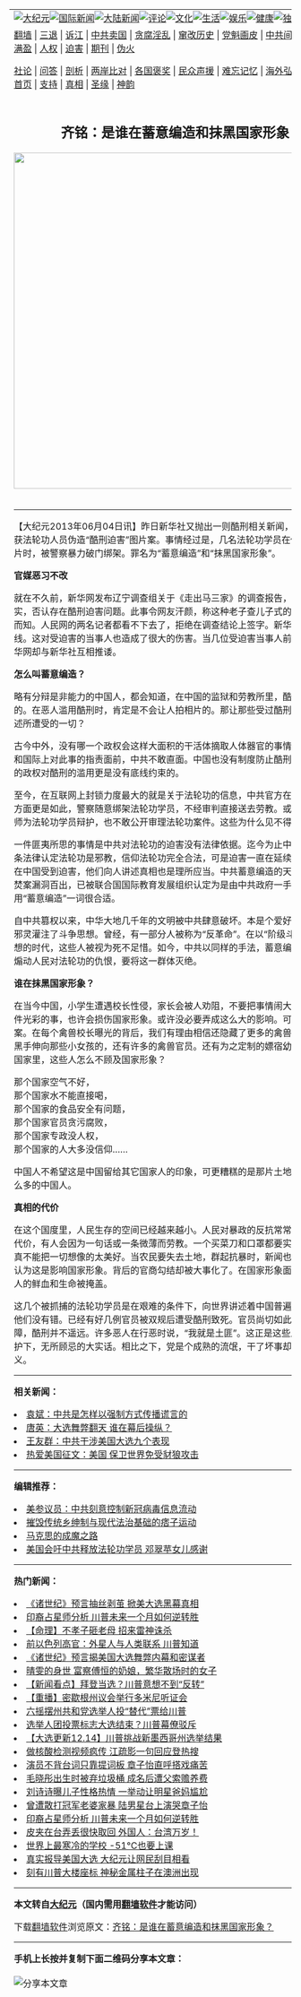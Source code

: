 <a name="1" id="1" target="_blank"></a><span id="1"></span>
<table align=center border="0"><tr><td colspan="2" VALIGN=TOP><a href="https://github.com/vexubs392/djy/blob/master/gb/nsc413.md#1"><img src="https://raw.githubusercontent.com/vexubs392/www/master/t/djy/1.jpg" title="大纪元"></a><a href="https://github.com/vexubs392/djy/blob/master/gb/n24hr.md#1"><img src="https://raw.githubusercontent.com/vexubs392/www/master/t/djy/3.jpg" title="国际新闻"></a><a href="https://github.com/vexubs392/djy/blob/master/gb/nsc413.md#1"><img src="https://raw.githubusercontent.com/vexubs392/www/master/t/djy/4.jpg" title="大陆新闻"></a><a href="https://github.com/vexubs392/djy/blob/master/gb/news392.md#1"><img src="https://raw.githubusercontent.com/vexubs392/www/master/t/djy/5.jpg" title="评论"></a><a href="https://github.com/vexubs392/djy/blob/master/gb/news2007.md#1"><img src="https://raw.githubusercontent.com/vexubs392/www/master/t/djy/6.jpg" title="文化"></a><a href="https://github.com/vexubs392/djy/blob/master/gb/news2008.md#1"><img src="https://raw.githubusercontent.com/vexubs392/www/master/t/djy/7.jpg" title="生活"></a><a href="https://github.com/vexubs392/djy/blob/master/gb/ncyule.md#1"><img src="https://raw.githubusercontent.com/vexubs392/www/master/t/djy/8.jpg" title="娱乐"></a><a href="https://github.com/vexubs392/djy/blob/master/gb/nsc1002.md#1"><img src="https://raw.githubusercontent.com/vexubs392/www/master/t/djy/9.jpg" title="健康"><a href="https://github.com/vexubs392/djy/blob/master/gb/nf6092.md#1"><img src="https://raw.githubusercontent.com/vexubs392/www/master/t/djy/10a.jpg" title="独家"></a><a href="https://github.com/vexubs392/djy/blob/master/gb/nf4514.md#1"><img src="https://raw.githubusercontent.com/vexubs392/www/master/t/djy/12a.jpg" title="头条"></a></td></tr>
<tr><td colspan="2" VALIGN=TOP><a target="_blank" href="https://github.com/vexubs392/www/blob/master/README.md?zsrh#1">翻墙</a> | <a target="_blank" href="https://github.com/vexubs392/djy/blob/master/gb/nf5657.md#1">三退</a> | <a target="_blank" href="https://github.com/vexubs392/djy/blob/master/gb/nf6124.md#1">诉江</a> | <a target="_blank" href="https://github.com/vexubs392/djy/blob/master/gb/nf1176117.md#1">中共卖国</a> | <a target="_blank" href="https://github.com/vexubs392/djy/blob/master/gb/nf5773.md#1">贪腐淫乱</a> | <a target="_blank" href="https://github.com/vexubs392/djy/blob/master/gb/nf1176115.md#1">窜改历史</a> | <a target="_blank" href="https://github.com/vexubs392/djy/blob/master/gb/nf1176107.md#1">党魁画皮</a> | <a target="_blank" href="https://github.com/vexubs392/djy/blob/master/gb/nf1320400.md#1">中共间谍</a> | <a target="_blank" href="https://github.com/vexubs392/djy/blob/master/gb/nf1176114.md#1">破坏传统</a> | <a target="_blank" href="https://github.com/vexubs392/ntdtv/blob/master/gb/prog447_1.md#1">恶贯满盈</a> | <a target="_blank" href="https://github.com/vexubs392/djy/blob/master/gb/ncid278.md#1">人权</a> | <a target="_blank" href="https://github.com/vexubs392/djy/blob/master/gb/nf1176111.md#1">迫害</a> | <a target="_blank" href="https://gitlab.com/szzdlab/mh-qikan/blob/master/README.md#1">期刊</a> | <a target="_blank" href="https://github.com/vexubs392/djy/blob/master/gb/nf5562.md#1">伪火</a></p><p><a target="_blank" href="https://github.com/vexubs392/djy/blob/master/gb/9p.md#1">社论</a> | <a target="_blank" href="https://github.com/vexubs392/djy/blob/master/gb/nf4378.md#1">问答</a> | <a target="_blank" href="https://github.com/vexubs392/djy/blob/master/gb/nf5792.md#1">剖析</a> | <a target="_blank" href="https://github.com/vexubs392/djy/blob/master/gb/nf5735.md#1">两岸比对</a> | <a target="_blank" href="https://github.com/vexubs392/djy/blob/master/gb/nf6119.md#1">各国褒奖</a> | <a target="_blank" href="https://github.com/vexubs392/djy/blob/master/gb/nf6120.md#1">民众声援</a> | <a target="_blank" href="https://github.com/vexubs392/djy/blob/master/gb/nf1188594.md#1">难忘记忆</a> | <a target="_blank" href="https://github.com/vexubs392/djy/blob/master/gb/nf3180.md#1">海外弘传</a> | <a target="_blank" href="https://github.com/vexubs392/djy/blob/master/gb/nf5410.md#1">万人上访</a> | <a target="_blank" href="https://github.com/vexubs392/www/blob/master/README.md?zsrh#1">平台首页</a> | <a target="_blank" href="https://github.com/vexubs392/djy/blob/master/gb/nf4386.md#1">支持</a> | <a target="_blank" href="https://github.com/vexubs392/djy/blob/master/gb/nf4389.md#1">真相</a> | <a target="_blank" href="https://github.com/vexubs392/djy/blob/master/gb/nf5790.md#1">圣缘</a> | <a target="_blank" href="https://github.com/vexubs392/djy/blob/master/gb/nf4786.md#1">神韵</a></td></tr>
<tr><td VALIGN=TOP width="626"><h2 align=center>齐铭：是谁在蓄意编造和抹黑国家形象？</h2>
<img width="600" src="https://i.epochtimes.com/assets/uploads/2020/11/e979128d0767b6a2ee4697c20daa799f-320x200.jpg" />
<h6></h6>
<hr>
	<p>【大纪元2013年06月04日讯】昨日新华社又抛出一则酷刑相关新闻，称之为青岛破获<ahref="https://github.com/vexubs392/djy/blob/master/gb/tag/%E6%B3%95%E8%BD%AE%E5%8A%9F.md#1">法轮功</a>人员伪造“酷刑迫害”图片案。事情经过是，几名法轮功学员在做酷刑演示相片时，被警察暴力破门绑架。罪名为“蓄意编造”和“抹黑国家形象”。</p>
<p><B>官媒恶习不改</B></p>
<p>就在不久前，新华网发布辽宁调查组关于《<ahref="https://github.com/vexubs392/djy/blob/master/gb/tag/%E8%B5%B0%E5%87%BA%E9%A9%AC%E4%B8%89%E5%AE%B6.md#1">走出马三家</a>》的调查报告，称该文严重失实，否认存在酷刑迫害问题。此事令网友汗颜，称这种老子查儿子式的调查结论可想而知。人民网的两名记者都看不下去了，拒绝在调查结论上签字。新华网却没了个底线。这对受迫害的当事人也造成了很大的伤害。当几位受迫害当事人前去质问时，新华网却与新华社互相推诿。</p>
<p><B>怎么叫蓄意编造？</B></p>
<p>略有分辩是非能力的中国人，都会知道，在中国的监狱和劳教所里，酷刑是普遍存在的。在恶人滥用酷刑时，肯定是不会让人拍相片的。那让那些受过酷刑的人怎么去描述所遭受的一切？</p>
<p>古今中外，没有哪一个政权会这样大面积的干活体摘取人体器官的事情。在大量证据和国际上对此事的指责面前，中共不敢直面。中国也没有制度防止酷刑的滥用。这样的政权对酷刑的滥用更是没有底线约束的。</p>
<p>至今，在互联网上封锁力度最大的就是关于<ahref="https://github.com/vexubs392/djy/blob/master/gb/tag/%E6%B3%95%E8%BD%AE%E5%8A%9F.md#1">法轮功</a>的信息，中共官方在怕什么？其它方面更是如此，警察随意绑架法轮功学员，不经审判直接送去劳教。或者法院不许律师为法轮功学员辩护，也不敢公开审理法轮功案件。这些为什么见不得人？</p>
<p>一件匪夷所思的事情是中共对法轮功的迫害没有法律依据。迄今为止中国没有任何一条法律认定法轮功是邪教，信仰法轮功完全合法，可是迫害一直在延续。法轮功学员在中国受到迫害，他们向人讲述真相也是理所应当。中共蓄意编造的天案门广场的自焚案漏洞百出，已被联合国国际教育发展组织认定为是由中共政府一手导演的。这里用“蓄意编造”一词很合适。</p>
<p>自中共篡权以来，中华大地几千年的文明被中共肆意破坏。本是个爱好和平的民族被邪灵灌注了斗争思想。曾经，有一部分人被称为“反革命”。在以“阶级斗争”为指导思想的时代，这些人被视为死不足惜。如今，中共以同样的手法，蓄意编造各种谎言，煽动人民对法轮功的仇恨，要将这一群体灭绝。</p>
<p><B>谁在抹黑国家形象？</B></p>
<p>在当今中国，小学生遭遇校长性侵，家长会被人劝阻，不要把事情闹大。这的确不是件光彩的事，也许会损伤国家形象。或许没必要弄成这么大的影响。可是，这不是个案。在每个禽兽校长曝光的背后，我们有理由相信还隐藏了更多的禽兽。很不幸，将黑手伸向那些小女孩的，还有许多的禽兽官员。还有为之定制的嫖宿幼女罪。在这个国家里，这些人怎么不顾及国家形象？</p>
<p>那个国家空气不好，<br />那个国家水不能直接喝，<br />那个国家的食品安全有问题，<br />那个国家官员贪污腐败，<br />那个国家专政没人权，<br />那个国家的人大多没信仰……</p>
<p>中国人不希望这是中国留给其它国家人的印象，可更糟糕的是那片土地上还生活着那么多的中国人。</p>
<p><B>真相的代价</B></p>
<p>在这个国度里，人民生存的空间已经越来越小。人民对暴政的反抗常常要付出巨大的代价，有人会因为一句话或一条微薄而劳教。一个买菜刀和口罩都要实名制的国家里真不能把一切想像的太美好。当农民要失去土地，群起抗暴时，新闻也被封锁，这被认为这是影响国家形象。背后的官商勾结却被大事化了。在国家形象面前，受迫害的人的鲜血和生命被掩盖。</p>
<p>这几个被抓捕的法轮功学员是在艰难的条件下，向世界讲述着中国普遍存在的酷刑，他们没有错。已经有好几例官员被双规后遭受酷刑致死。官员尚切如此，百姓更没保障，酷刑并不遥远。许多恶人在行恶时说，“我就是土匪”。这正是这些人在中共的庇护下，无所顾忌的大实话。相比之下，党是个成熟的流氓，干了坏事却还要假装正义。</p>
	
<hr>


<strong>相关新闻：</strong>
<li><a href="https://github.com/vexubs392/djy/blob/master/gb/20/12/16/n12623889.md#1">袁斌：中共是怎样以强制方式传播谎言的</a></li>
<li><a href="https://github.com/vexubs392/djy/blob/master/gb/20/12/16/n12623611.md#1">唐英：大选舞弊翻天 谁在幕后操纵？</a></li>
<li><a href="https://github.com/vexubs392/djy/blob/master/gb/20/12/15/n12623236.md#1">王友群：中共干涉美国大选九个表现</a></li>
<li><a href="https://github.com/vexubs392/djy/blob/master/gb/20/12/15/n12622599.md#1">热爱美国征文：美国 保卫世界免受豺狼攻击</a></li>
<hr>


<strong>编辑推荐：</strong>
<li><a href="https://github.com/onzhi266/djy/blob/master/gb/20/2/22/n11887949.md#1">美参议员：中共刻意控制新冠病毒信息流动</a></li>
<li><a href="https://github.com/tsiac2612/djy/blob/master/gb/18/6/26/n10513937.md#1" target="_blank">摧毁传统乡绅制与现代法治基础的痞子运动</a></li><li><a href="https://github.com/vexubs392/djy/blob/master/gb/10/11/7/n3077476.md?dfh#1" target="_blank">马克思的成魔之路</a></li><li><a href="https://github.com/tsiac2612/djy/blob/master/gb/19/7/24/n11406694.md#1" target="_blank">美国会吁中共释放法轮功学员 邓翠苹女儿感谢</a></li>
<hr>

<strong>热门新闻：</strong>
<li><a href="https://github.com/gxsohb3584/djy/blob/master/gb/20/12/9/n12605810.md#1">《诸世纪》预言抽丝剥茧 掀美大选黑幕真相</a></li>
<li><a href="https://github.com/gxsohb3584/djy/blob/master/gb/20/12/15/n12621699.md#1">印裔占星师分析 川普未来一个月如何逆转胜</a></li>
<li><a href="https://github.com/gxsohb3584/djy/blob/master/gb/20/12/10/n12609444.md#1">【命理】不孝子砸老母 招来雷神诛杀</a></li>
<li><a href="https://github.com/gxsohb3584/djy/blob/master/gb/20/12/9/n12606110.md#1">前以色列高官：外星人与人类联系 川普知道</a></li>
<li><a href="https://github.com/gxsohb3584/djy/blob/master/gb/20/12/9/n12605329.md#1">《诸世纪》预言揭美国大选舞弊内幕和密谋者</a></li>
<li><a href="https://github.com/gxsohb3584/djy/blob/master/gb/20/7/25/n12283438.md#1">晴雯的身世  富察傅恒的奶娘，繁华散场时的女子</a></li>
<li><a href="https://github.com/gxsohb3584/djy/blob/master/gb/20/12/15/n12623396.md#1">【新闻看点】拜登当选？川普意想不到“反转”</a></li>
<li><a href="https://github.com/gxsohb3584/djy/blob/master/gb/20/12/14/n12619863.md#1">【重播】密歇根州议会举行多米尼听证会</a></li>
<li><a href="https://github.com/gxsohb3584/djy/blob/master/gb/20/12/14/n12620627.md#1">六摇摆州共和党选举人投“替代”票给川普</a></li>
<li><a href="https://github.com/gxsohb3584/djy/blob/master/gb/20/12/14/n12620469.md#1">选举人团投票标志大选结束？川普幕僚驳斥</a></li>
<li><a href="https://github.com/gxsohb3584/djy/blob/master/gb/20/12/14/n12619321.md#1">【大选更新12.14】川普挑战新墨西哥州选举结果</a></li>
<li><a href="https://github.com/gxsohb3584/djy/blob/master/gb/20/12/13/n12617843.md#1">做核酸检测视频疯传 江疏影一句回应登热搜</a></li>
<li><a href="https://github.com/gxsohb3584/djy/blob/master/gb/20/12/13/n12617711.md#1">演员不背台词只靠提词板 章子怡直呼搭戏痛苦</a></li>
<li><a href="https://github.com/gxsohb3584/djy/blob/master/gb/20/12/15/n12620919.md#1">毛晓彤出生时被弃垃圾桶 成名后遭父索赡养费</a></li>
<li><a href="https://github.com/gxsohb3584/djy/blob/master/gb/20/12/14/n12618254.md#1">刘诗诗曝儿子性格热情 一举动让明星爸妈尴尬</a></li>
<li><a href="https://github.com/gxsohb3584/djy/blob/master/gb/20/12/15/n12623272.md#1">曾遭散打冠军老婆家暴 陆男星台上演哭章子怡</a></li>
<li><a href="https://github.com/gxsohb3584/djy/blob/master/gb/20/12/15/n12621699.md#1">印裔占星师分析 川普未来一个月如何逆转胜</a></li>
<li><a href="https://github.com/gxsohb3584/djy/blob/master/gb/20/12/13/n12616588.md#1">皮夹在台弄丢很快取回 外国人：台湾万岁！</a></li>
<li><a href="https://github.com/gxsohb3584/djy/blob/master/gb/20/12/13/n12616814.md#1">世界上最寒冷的学校 -51°C也要上课</a></li>
<li><a href="https://github.com/gxsohb3584/djy/blob/master/gb/20/12/14/n12618609.md#1">真实报导美国大选 大纪元让网民刮目相看</a></li>
<li><a href="https://github.com/gxsohb3584/djy/blob/master/gb/20/12/14/n12618931.md#1">刻有川普大楼座标 神秘金属柱子在澳洲出现</a></li>
<hr>

<strong>本文转自<a href="https://www.epochtimes.com">大纪元</a>（国内需用<a href="https://github.com/vexubs392/www/blob/master/README.md#8">翻墙软件</a>才能访问）</strong><p>下载<a href="https://github.com/vexubs392/www/blob/master/README.md#8">翻墙软件</a>浏览原文：<a href="https://www.epochtimes.com/gb/13/6/4/n3886224.htm">齐铭：是谁在蓄意编造和抹黑国家形象？</a></p><hr>

<strong>手机上长按并复制下面二维码分享本文章：</strong><br><br><img src="https://chart.apis.google.com/chart?cht=qr&chs=240x240&choe=UTF-8&chld=M|2&chl=https://github.com/vexubs392/djy/blob/master/gb/13/6/4/n3886224.md%231" title="分享本文章"></td><td VALIGN=TOP><a href="https://github.com/vexubs392/djy/blob/master/gb/16/1/21/n4622075.md?dfh#1" target="_blank"><img src="https://raw.githubusercontent.com/vexubs392/djy/master/gb/300/wei-f1.jpg" title="中共的伪火骗局"  alt="中共的伪火骗局"></a><br><a href="https://github.com/vexubs392/www/blob/master/README.md?dfh#9" target="_blank"><img src="https://raw.githubusercontent.com/vexubs392/djy/master/gb/300/yong-h.jpg" title="永恒的见证"  alt="永恒的见证"></a><br><a href="https://github.com/vexubs392/djy/blob/master/gb/13/9/29/n3974789.md?dfh#1" target="_blank"><img src="https://raw.githubusercontent.com/vexubs392/djy/master/gb/300/shang-lnz.jpg" title="善良女子被中共投男牢"  alt="善良女子被中共投男牢"></a><br><a href="https://github.com/vexubs392/djy/blob/master/gb/16/3/16/n4663449.md?dfh#1" target="_blank"><img src="https://raw.githubusercontent.com/vexubs392/djy/master/gb/300/huo-z3.jpg" title="警卫目击活摘器官"  alt="警卫目击活摘器官"></a><br><a href="https://github.com/vexubs392/djy/blob/master/gb/16/8/7/n8177641.md?dfh#1" target="_blank"><img src="https://raw.githubusercontent.com/vexubs392/djy/master/gb/300/huo-z4.jpg" title="证人描述活摘恐怖"  alt="证人描述活摘恐怖"></a><br><a href="https://github.com/vexubs392/djy/blob/master/gb/10/4/19/n2881569.md?dfh#1" target="_blank"><img src="https://raw.githubusercontent.com/vexubs392/djy/master/gb/300/huo-z1.jpg" title="揭开活摘器官黑幕"  alt="揭开活摘器官黑幕"></a><br><a href="https://github.com/vexubs392/djy/blob/master/gb/10/11/7/n3077476.md?dfh#1" target="_blank"><img src="https://raw.githubusercontent.com/vexubs392/djy/master/gb/300/ma-ks.jpg" title="马克思的成魔之路"  alt="马克思的成魔之路"></a><br><a href="https://github.com/vexubs392/djy/blob/master/gb/14/6/9/n4173977.md?dfh#1" target="_blank"><img src="https://raw.githubusercontent.com/vexubs392/djy/master/gb/300/chang-zs.jpg" title="藏字石 蕴天机"  alt="藏字石 蕴天机"></a><br><a href="https://github.com/vexubs392/djy/blob/master/gb/18/5/10/n10381511.md?dfh#1" target="_blank"><img src="https://raw.githubusercontent.com/vexubs392/djy/master/gb/300/st1.jpg" title="关注3亿人三退"  alt="关注3亿人三退"></a><br><a href="https://github.com/vexubs392/djy/blob/master/gb/18/3/21/n10237682.md?dfh#1" target="_blank"><img src="https://raw.githubusercontent.com/vexubs392/djy/master/gb/300/jie-t.jpg" title="解体中共复兴中华"  alt="解体中共复兴中华"></a><br><a href="https://github.com/vexubs392/djy/blob/master/gb/9/2/9/n2422991.md?dfh#1" target="_blank"><img src="https://raw.githubusercontent.com/vexubs392/djy/master/gb/300/gao-zs.jpg" title="中共迫害良心律师"  alt="中共迫害良心律师"></a><br><a href="https://github.com/vexubs392/djy/blob/master/gb/18/12/9/n10900044.md?dfh#1" target="_blank"><img src="https://raw.githubusercontent.com/vexubs392/djy/master/gb/300/sj1.jpg" title="303万人举报江泽民"  alt="303万人举报江泽民"></a><br><a href="https://github.com/vexubs392/djy/blob/master/gb/18/8/28/n10672014.md?dfh#1" target="_blank"><img src="https://raw.githubusercontent.com/vexubs392/djy/master/gb/300/sj2.jpg" title="这些官员为何起诉江泽民"  alt="这些官员为何起诉江泽民"></a><br><a href="https://github.com/vexubs392/djy/blob/master/gb/8/12/18/n2367165.md?dfh#1" target="_blank"><img src="https://raw.githubusercontent.com/vexubs392/djy/master/gb/300/liangan.jpg" title="海峡两岸的强烈对比"  alt="海峡两岸的强烈对比"></a><br><a href="https://github.com/vexubs392/djy/blob/master/gb/15/12/10/n4593139.md?dfh#1" target="_blank"><img src="https://raw.githubusercontent.com/vexubs392/djy/master/gb/300/jia-ndzl.jpg" title="加拿大总理的贺信"  alt="加拿大总理的贺信"></a><br><a href="https://github.com/vexubs392/djy/blob/master/gb/11/6/17/n3289382.md?dfh#1" target="_blank"><img src="https://raw.githubusercontent.com/vexubs392/djy/master/gb/300/xiao-wd.jpg" title="探寻真相兼听则明"  alt="探寻真相兼听则明"></a><br><a href="https://github.com/vexubs392/djy/blob/master/gb/18/10/27/n10812623.md?dfh#1" target="_blank"><img src="https://raw.githubusercontent.com/vexubs392/djy/master/gb/300/yindu.jpg" title="印度媒体报道东方"  alt="印度媒体报道东方"></a><br><a href="https://github.com/vexubs392/djy/blob/master/gb/18/6/9/n10469652.md?dfh#1" target="_blank"><img src="https://raw.githubusercontent.com/vexubs392/djy/master/gb/300/xie-j.jpg" title="不一样的海外校园"  alt="不一样的海外校园"></a><br><a href="https://github.com/vexubs392/djy/blob/master/gb/7/4/5/n1669415.md?dfh#1" target="_blank"><img src="https://raw.githubusercontent.com/vexubs392/djy/master/gb/300/li-up.jpg" title="从大师到徒弟的传奇"  alt="从大师到徒弟的传奇"></a><br><a href="https://github.com/vexubs392/djy/blob/master/gb/17/5/26/n9191512.md?dfh#1" target="_blank"><img src="https://raw.githubusercontent.com/vexubs392/djy/master/gb/300/zfl2.jpg" title="亿万人与东方一本奇书"  alt="亿万人与东方一本奇书"></a><br><a href="https://github.com/vexubs392/djy/blob/master/gb/13/11/27/n4020290.md?dfh#1" target="_blank"><img src="https://raw.githubusercontent.com/vexubs392/djy/master/gb/300/zhen-h.jpg" title="大陆见不到的震撼场面"  alt="大陆见不到的震撼场面"></a><br><a href="https://github.com/vexubs392/djy/blob/master/gb/15/7/17/n4482910.md?dfh#1" target="_blank"><img src="https://raw.githubusercontent.com/vexubs392/djy/master/gb/300/dalu-sk.jpg" title="人心向善 大陆当初盛况"  alt="人心向善 大陆当初盛况"></a><br><a href="https://github.com/vexubs392/djy/blob/master/gb/19/1/5/n10955468.md?dfh#1" target="_blank"><img src="https://raw.githubusercontent.com/vexubs392/djy/master/gb/300/zfl1.jpg" title="追寻真理 这书讲什么"  alt="追寻真理 这书讲什么"></a><br><a href="https://github.com/vexubs392/www/blob/master/README.md?dfh#1" target="_blank"><img src="https://raw.githubusercontent.com/vexubs392/djy/master/gb/300/fq1.jpg" title="下载免费翻墙软件"  alt="下载免费翻墙软件"></a><br></td></tr></table>
